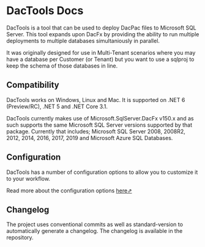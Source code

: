 # DacTools Docs
DacTools is a tool that can be used to deploy DacPac files to Microsoft SQL Server. This tool expands upon DacFx by providing the ability to run multiple deployments to multiple databases simultaniously in parallel.

It was originally designed for use in Multi-Tenant scenarios where you may have a database per Customer (or Tenant) but you want to use a sqlproj to keep the schema of those databases in line.

## Compatibility

DacTools works on Windows, Linux and Mac. It is supported on .NET 6 (Preview/RC), .NET 5 and .NET Core 3.1.

DacTools currently makes use of Microsoft.SqlServer.DacFx v150.x and as such supports the same Microsoft SQL Server versions supported by that package. Currently that includes; Microsoft SQL Server 2008, 2008R2, 2012, 2014, 2016, 2017, 2019 and Microsoft Azure SQL Databases.

## Configuration

DacTools has a number of configuration options to allow you to customize it to your workflow.

Read more about the configuration options [here⇗](configuration.md)

## Changelog

The project uses conventional commits as well as standard-version to automatically generate a changelog. The changelog is available in the repository.
